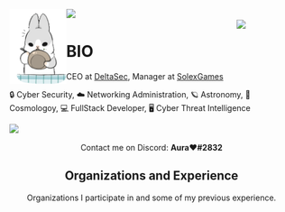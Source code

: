 ![](https://hit.yhype.me/github/profile?user_id=55363475)
<img align='left' src='https://raw.githubusercontent.com/ItzBunniYT/ItzBunniYT/master/assets/gifs/bunni1.gif' width='20%'>  
<img align='right' src='https://raw.githubusercontent.com/ItzBunniYTgit com/ItzBunniYT/master/assets/gifs/bunni2.gif' width='20%'>  

# BIO
CEO at [DeltaSec](https://github.com/DeltaDevOp), Manager at [SolexGames](https://github.com/SolexGames/)

🔒 Cyber Security,  ☁️ Networking Administration, 🪐 Astronomy, 🌠 Cosmologoy, 💻 FullStack Developer, 🖥️ Cyber Threat Intelligence  
  
![](https://komarev.com/ghpvc/?username=itzbunniyt&color=blueviolet)

<p align="center">Contact me on Discord: <b>Aura❤#2832</b></p>

<h2 align="center">Organizations and Experience</h2>
<p align="center">Organizations I participate in and some of my previous experience.</p>
